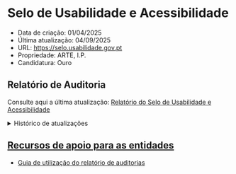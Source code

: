 # Selo de Usabilidade e Acessibilidade

- Data de criação: 01/04/2025
- Última atualização: 04/09/2025
- URL: https://selo.usabilidade.gov.pt
- Propriedade: ARTE, I.P.
- Candidatura: Ouro
  
## Relatório de Auditoria

Consulte aqui a última atualização: [Relatório do Selo de Usabilidade e Acessibilidade](https://unidade-acesso.github.io/report_001/relatorio_report_001.html)

<details>
  <summary>Histórico de atualizações</summary>
  <ul aria-lagel="lista de relatórios já efetuados">
  <li><a href="https://unidade-acesso.github.io/report_001/01042025_report_001.html">(01/04/2025). Relatório do Selo de Usabilidade e Acessibilidade</li>
  </ul>
</details>

## Recursos de apoio para as entidades

- [Guia de utilização do relatório de auditorias](https://unidade-acesso.github.io/reports/guiao.html)
